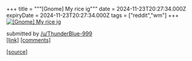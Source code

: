 +++
title = """[Gnome] My rice ig"""
date = 2024-11-23T20:27:34.000Z
expiryDate = 2024-11-23T20:27:34.000Z
tags = ["reddit","wm"]
+++
[![[Gnome] My rice ig](https://b.thumbs.redditmedia.com/wKNW8ggUuDdlOCDCJbXV2c10iRVjX1SE1hozQu4kmLo.jpg "[Gnome] My rice ig")](https://www.reddit.com/r/unixporn/comments/1gy8zqa/gnome_my_rice_ig/)

submitted by [/u/ThunderBlue-999](https://www.reddit.com/user/ThunderBlue-999)  
[\[link\]](https://www.reddit.com/gallery/1gy8zqa) [\[comments\]](https://www.reddit.com/r/unixporn/comments/1gy8zqa/gnome_my_rice_ig/)

[[source]](https://www.reddit.com/r/unixporn/comments/1gy8zqa/gnome_my_rice_ig/)
